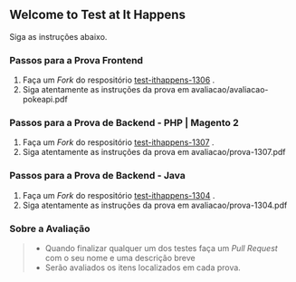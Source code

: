 ## Welcome to Test at It Happens
Siga as instruções abaixo.

### Passos para a Prova Frontend

1. Faça um _Fork_ do respositório [test-ithappens-1306](https://github.com/gm-ithappens/test-ithappens-1306) .
2. Siga atentamente as instruções da prova em avaliacao/avaliacao-pokeapi.pdf

### Passos para a Prova de Backend - PHP | Magento 2

1. Faça um _Fork_ do respositório [test-ithappens-1307](https://github.com/gm-ithappens/test-ithappens-1307) .
2. Siga atentamente as instruções da prova em avaliacao/prova-1307.pdf

### Passos para a Prova de Backend - Java

1. Faça um _Fork_ do respositório [test-ithappens-1304](https://github.com/gm-ithappens/test-ithappens-1304) .
2. Siga atentamente as instruções da prova em avaliacao/prova-1304.pdf

### Sobre a Avaliação

> * Quando finalizar qualquer um dos testes faça um _Pull Request_ com o seu nome e uma descrição breve
> * Serão avaliados os itens localizados em cada prova.
